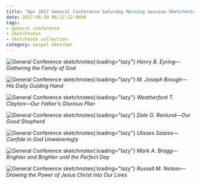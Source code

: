 ```yaml
---
title: "Apr 2017 General Conference Saturday Morning Session Sketchnotes"
date: 2017-08-30 06:12:12-0600
tags:
- general conference
- sketchnotes
- sketchnote collection
category: Gospel Sketcher
---
```


![General Conference sketchnotes](https://media.bennorris.org/images/gospelsketcher/general-conference/apr-2017/general-conference-eyring-sketchnote.jpg){:loading="lazy"}
_Henry B. Eyring—Gathering the Family of God_

![General Conference sketchnotes](https://media.bennorris.org/images/gospelsketcher/general-conference/apr-2017/general-conference-brough-sketchnote.jpg){:loading="lazy"}
_M. Joseph Brough—His Daily Guiding Hand_

![General Conference sketchnotes](https://media.bennorris.org/images/gospelsketcher/general-conference/apr-2017/general-conference-clayton-sketchnote.jpg){:loading="lazy"}
_Weatherford T. Clayton—Our Father’s Glorious Plan_

![General Conference sketchnotes](https://media.bennorris.org/images/gospelsketcher/general-conference/apr-2017/general-conference-renlund-sketchnote.jpg){:loading="lazy"}
_Dale G. Renlund—Our Good Shepherd_

![General Conference sketchnotes](https://media.bennorris.org/images/gospelsketcher/general-conference/apr-2017/general-conference-soares-sketchnote.jpg){:loading="lazy"}
_Ulisses Soares—Confide in God Unwaveringly_

![General Conference sketchnotes](https://media.bennorris.org/images/gospelsketcher/general-conference/apr-2017/general-conference-bragg-sketchnote.jpg){:loading="lazy"}
_Mark A. Bragg—Brighter and Brighter until the Perfect Day_

![General Conference sketchnotes](https://media.bennorris.org/images/gospelsketcher/general-conference/apr-2017/general-conference-nelson-sketchnote.jpg){:loading="lazy"}
_Russell M. Nelson—Drawing the Power of Jesus Christ into Our Lives_
